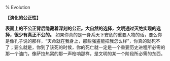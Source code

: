 % Evolution

__【演化的公正性】__

__表面上的不公正背后隐藏着深刻的公正。大自然的选择，文明通过灭绝实现的选择，很少有真正不公的。__ 如果你真的是一身系天下安危的重要人物的话，要么你是像孔子说的那样，“天命就在我身上，那些强盗能把我怎么样”，你真的就死不了；要么就是，你到了该死的时候，你的死亡就一定是一个重要历史进程所必需的那一个油门，像萨拉热窝的那一声枪响那样，是文明的某一个阶段所必需的东西。
